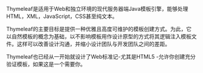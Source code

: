 Thymeleaf是适用于Web和独立环境的现代服务器端Java模板引擎，能够处理HTML，XML，JavaScript，CSS甚至纯文本。

Thymeleaf的主要目标是提供一种优雅且高度可维护的模板创建方式。为此，它以自然模板的概念为基础，以不影响模板用作设计原型的方式将其逻辑注入模板文件。这样可以改善设计沟通，并缩小设计团队与开发团队之间的差距。

Thymeleaf也已经从一开始就设计了Web标准记-尤其是HTML5 -允许你创建充分验证模板，如果这是一个需要你。
